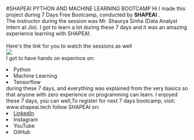 #SHAPEAI PYTHON AND MACHINE LEARNING BOOTCAMP
Hi I made this project during 7 Days Free Bootcamp, conducted by <b> SHAPEAI
</b>.  
The instructor during the session was Mr. Shaurya Sinha (Data Analyst Intern at Jio). I got to
learn a lot during these 7 days and it was an amazing experience learning with SHAPEAI.
<br><br>Here's the link for you to watch the sessions as well<br>
<a herf="https://www.youtube.com/playlist?list=PL7zl8TDRnbulNEA-59W7wWgCWE8LEOD6h"> <img src="https://github.com/ShapeAI/PYTHON-AND-DATA-ANALYTICS/blob/main/YOUTUBE%20THUMBNAIL-5.png"> </a>
<br>I got to have hands on experince on:
<li>Python
<li>Machine Learning
<li>Tensorflow
<br>during these 7 days, and everything was explained from the very basics so that
 anyone with zero experience on programming can learn.
 I enjoyed these 7 days, you can well,To register for next 7 days bootcamp, visit:
 <a herf="https://www.shapeai.tech">www.shapeai.tech</a>
 follow SHAPEAI on:
 <li><a href=
 "https://in.linkedin.com/company/shapeai">LinkedIn</a>
 <li><a herf=
 "https://www.instagram.com/shape.ai/?hl=en">Instagram</a>
 <li><a 
 herf=
 "https://www.youtube.com/channel/UCTUvDLTW9meuDXWcbmISPdA">YouTube</a>
  <li><a herf=
  "https://github.com/shapeai">GitHub</a>    
